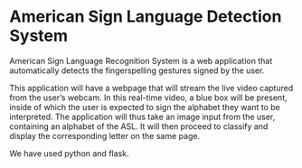 # American Sign Language Detection System

American Sign Language Recognition System is a web application that automatically detects the fingerspelling gestures signed by the user.

This application will have a webpage that will stream the live video captured from the user’s webcam. In this real-time video, a blue box will be present, inside of which the user is expected to sign the alphabet they want to be interpreted. 
The application will thus take an image input from the user, containing an alphabet of the ASL. It will then proceed to classify and display the corresponding letter on the same page.

We have used python and flask.
